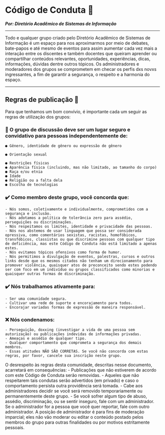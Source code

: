 # Código de Conduta 📜
***Por: Diretório Acadêmico de Sistemas de Informação***

----------

Todo e qualquer grupo criado pelo Diretório Acadêmico de Sistemas de Informação é um espaço para nos aproximarmos por meio de debates, bate-papos e até mesmo de eventos para assim aumentar cada vez mais a interação entre os discentes e também docentes que queiram aprender ou compartilhar conteúdos relevantes, oportunidades, experiências, dicas, informações, dúvidas dentre outros tópicos. Os administradores e moderadores dos grupos se comprometem em checar os perfis dxs novxs ingressantes, a fim de garantir a segurança, o respeito e a harmonia do espaço.

----------

## Regras de publicação 📣

Para que tenhamos um bom convívio, é importante cada um seguir as regras de utilização dos grupos:
### 🤚 O grupo de discussão deve ser um lugar seguro e convidativo para pessoas independentemente de:

    ● Gênero, identidade de gênero ou expressão de gênero
    
    ● Orientação sexual
    
    ● Restrições físicas
    ● Aparência física (incluindo, mas não limitado, ao tamanho do corpo)
    ● Raça e/ou etnia
    ● Idade
    ● Religião ou a falta dela
    ● Escolha de tecnologias
### ✔️ Como membro deste grupo, você concorda que:
    - Nós somos, coletivamente e individualmente, comprometidos com a segurança e inclusão.
    - Nós adotamos a política de tolerância zero para assédio, perseguições ou discriminações.
    - Nós respeitamos os limites, identidade e privacidade das pessoas.
    - Nós nos abstemos de usar linguagem que possa ser considerada opressiva, como comentários sexistas, racistas, homofóbicos, transfóbicos, classistas ou que discrimine pessoas com qualquer tipo de deficiência, mas este Código de Conduta não está limitado a apenas estes.
    - Nós evitamos tópicos ofensivos como forma de humor.
    - Nós permitimos a divulgação de eventos, palestras, cursos e outros links desde que os mesmos citados não tenham um direcionamento para promover violência, quaisquer atos de preconceito sendo estes podendo ser com foco em um indivíduo ou grupos classificados como minorias e quaisquer outras formas de discriminação.
### ✔️ Nós trabalhamos ativamente para:
    - Ser uma comunidade segura.
    - Cultivar uma rede de suporte e encorajamento para todos.
    - Encorajar variadas formas de expressão de maneira responsável.
### ❌ Nós condenamos:
    - Perseguição, doxxing (investigar a vida de uma pessoa sem autorização) ou publicações indevidas de informações privadas.
    - Ameaças e assédio de qualquer tipo.
    - Qualquer comportamento que comprometa a segurança dos demais membros.
    - Essas atitudes NÃO SÃO CORRETAS. Se você não concorda com estas regras, por favor, cancele sua inscrição neste grupo.
O desrespeito às regras desta comunidade, descritas nesse documento, acarretará em consequências:
    - Publicações que não estiverem de acordo com este Código de Conduta serão removidas.
    - Aqueles que não respeitarem tais condutas serão advertidos (em privado) e caso o comportamento persista outra providência será tomada.
    - Cabe aos administradores decidir se você será removido temporariamente ou permanentemente deste grupo.
    - Se você sofrer algum tipo de abuso, assédio, discriminação, ou se sentir inseguro, fale com um administrador. Se o administrador for a pessoa que você quer reportar, fale com outro administrador.
A posição de administrador é para fins de moderação imparcial; eles não vão moderar ou editar o conteúdo postado pelos membros do grupo para outras finalidades ou por motivos estritamente pessoais.

